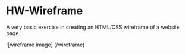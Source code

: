 # HW-Wireframe

A very basic exercise in creating an HTML/CSS wireframe of a website page.

![wireframe image]
(/wireframe)

